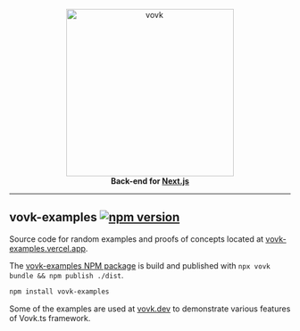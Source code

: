 <p align="center">
  <a href="https://vovk.dev">
    <picture>
      <source width="300" media="(prefers-color-scheme: dark)" srcset="https://vovk.dev/vovk-logo-white.svg">
      <source width="300" media="(prefers-color-scheme: light)" srcset="https://vovk.dev/vovk-logo.svg">
      <img width="300" alt="vovk" src="https://vovk.dev/vovk-logo.svg">
    </picture>
  </a>
  <br>
  <strong>Back-end for <a href="https://nextjs.org/">Next.js</a></strong>
</p>

---

## vovk-examples [![npm version](https://badge.fury.io/js/vovk-examples.svg)](https://www.npmjs.com/package/vovk-examples)

Source code for random examples and proofs of concepts located at [vovk-examples.vercel.app](https://vovk-examples.vercel.app/).

The [vovk-examples NPM package](https://www.npmjs.com/package/vovk-examples) is build and published with `npx vovk bundle && npm publish ./dist`.

```sh
npm install vovk-examples
```

Some of the examples are used at [vovk.dev](https://vovk.dev/) to demonstrate various features of Vovk.ts framework.

